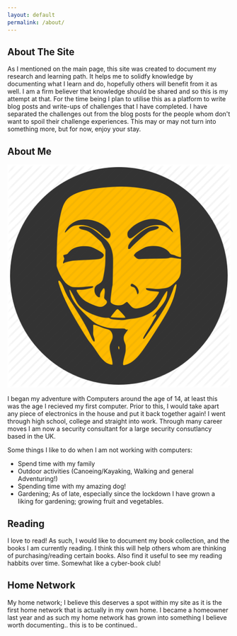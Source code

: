 ```yaml
---
layout: default
permalink: /about/
---
```


## About The Site

As I mentioned on the main page, this site was created to document my research and learning path.  It helps me to solidfy knowledge by documenting what I learn and do, hopefully others will benefit from it as well.  I am a firm believer that knowledge should be shared and so this is my attempt at that.  For the time being I plan to utilise this as a platform to write blog posts and write-ups of challenges that I have completed.  I have separated the challenges out from the blog posts for the people whom don't want to spoil their challenge experiences.  This may or may not turn into something more, but for now, enjoy your stay.


## About Me

<img class="profile-picture" src="/assets/images/about-1.png">

I began my adventure with Computers around the age of 14, at least this was the age I recieved my first computer.  Prior to this, I would take apart any piece of electronics in the house and put it back together again!  I went through high school, college and straight into work.  Through many career moves I am now a security consultant for a large security consutlancy based in the UK.

Some things I like to do when I am not working with computers:

* Spend time with my family
* Outdoor activities (Canoeing/Kayaking, Walking and general Adventuring!)
* Spending time with my amazing dog!
* Gardening; As of late, especially since the lockdown I have grown a liking for gardening; growing fruit and vegetables.

## Reading

I love to read! As such, I would like to document my book collection, and the books I am currently reading.  I think this will help others whom are thinking of purchasing/reading certain books.  Also find it useful to see my reading habbits over time.  Somewhat like a cyber-book club!

## Home Network

My home network; I believe this deserves a spot within my site as it is the first home network that is actually in my own home.  I became a homeowner last year and as such my home network has grown into something I believe worth documenting.. this is to be continued..

